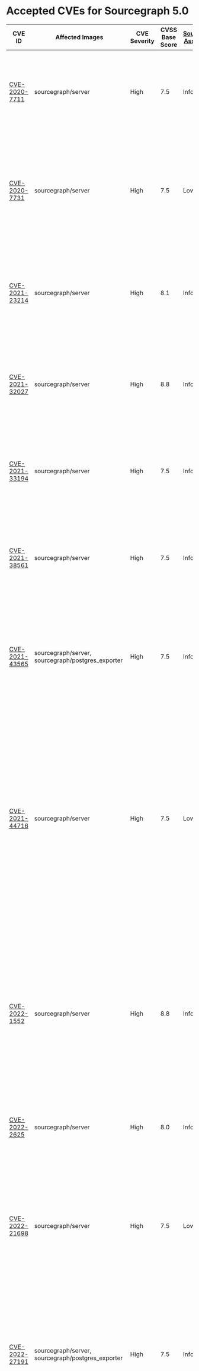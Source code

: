 # Accepted CVEs for Sourcegraph 5.0
| CVE ID                                                                                    | Affected Images                                                                                                                                                                                                                               | CVE Severity | CVSS Base Score | [Sourcegraph Assessment](../../../engineering/dev/policies/vulnerability-management-policy.md#severity-levels) | CVSS Environmental Score | Details                                                                                                                                                                                                                                                                                                                                                                                                  |
| ----------------------------------------------------------------------------------------- | --------------------------------------------------------------------------------------------------------------------------------------------------------------------------------------------------------------------------------------------- | ------------ | --------------- | -------------------------------------------------------------------------------------------------------------- | ------------------------ | -------------------------------------------------------------------------------------------------------------------------------------------------------------------------------------------------------------------------------------------------------------------------------------------------------------------------------------------------------------------------------------------------------- |
| [CVE-2020-7711](https://github.com/advisories/GHSA-mqqv-chpx-vq25)                        | sourcegraph/server                                                                                                                                                                                                                            | High         | 7.5             | Info                                                                                                           | 0                        | This report is a false positive reported by some scanners – the version of the library used by Sourcegraph and its dependencies is not affected by this issue.                                                                                                                                                                                                                                           |
| [CVE-2020-7731](https://github.com/advisories/GHSA-gq5r-cc4w-g8xf)                        | sourcegraph/server                                                                                                                                                                                                                            | High         | 7.5             | Low                                                                                                            | 3.2                      | This is a denial of service vulnerability that can affect Sourcegraph instances where SAML2 is configured as an authProvider. The availability impact of exploitation would be limited.                                                                                                                                                                                                                  |
| [CVE-2021-23214](https://github.com/advisories/GHSA-467w-rrqc-395f)                       | sourcegraph/server                                                                                                                                                                                                                            | High         | 8.1             | Info                                                                                                           | 0                        | Some vulnerability scanners fingerprint this image as containing PostgreSQL 12.9, while the image actually contains 12.10. This finding is a false positive.                                                                                                                                                                                                                                             |
| [CVE-2021-32027](https://github.com/advisories/GHSA-8rj6-p58w-wpr2)                       | sourcegraph/server                                                                                                                                                                                                                            | High         | 8.8             | Info                                                                                                           | 0                        | Some vulnerability scanners fingerprint this image as containing PostgreSQL 12.7, while the image actually contains 12.10. This finding is a false positive.                                                                                                                                                                                                                                             |
| [CVE-2021-33194](https://nvd.nist.gov/vuln/detail/CVE-2021-33194)                         | sourcegraph/server                                                                                                                                                                                                                            | High         | 7.5             | Info                                                                                                           | 0                        | The CVE affects HTML parsers, specifically the `ParseFragment` function. The affected dependencies don't [use the function](https://sourcegraph.com/search?q=context:global+repo:google/cadvisor%7Cgrafana/grafana%24+ParseFragment&patternType=lucky) nor [import the library](https://sourcegraph.com/search?q=context:global+repo:google/cadvisor%7Cgrafana/grafana%24+x/net/html&patternType=lucky). |
| [CVE-2021-38561](https://access.redhat.com/security/cve/CVE-2021-38561)                   | sourcegraph/server                                                                                                                                                                                                                            | High         | 7.5             | Info                                                                                                           | 0                        | The CVE affects application parsing language tag using the affected library. [Neither of the Sourcegraph dependencies use `x/text` to parse arbitrary language tags](https://sourcegraph.com/search?q=context:global+repo:google/cadvisor%7Cgrafana/grafana%24+x/text&patternType=literal).                                                                                                              |
| [CVE-2021-43565](https://github.com/advisories/GHSA-gwc9-m7rh-j2ww)                       | sourcegraph/server, sourcegraph/postgres_exporter                                                                                                                                                                                             | High         | 7.5             | Info                                                                                                           | 0                        | This vulnerability is reported in dependencies included by Sourcegraph. Sourcegraph itself doesn't use the vulnerable functionality, and is therefore not affected by the issue.                                                                                                                                                                                                                         |
| [CVE-2021-44716](https://nvd.nist.gov/vuln/detail/CVE-2021-44716)                         | sourcegraph/server                                                                                                                                                                                                                            | High         | 7.5             | Low                                                                                                            | 3.1                      | In certain conditions, the monitoring functionality packaged with Sourcegraph (Grafana and cAdvisor) could be rendered temporarily inoperable via specially crafted HTTP/2 requests. Exploiting this vulnerability requires administrator-level access, and does not affect the core Sourcegraph functionality. Sourcegraph does not consider this issue a viable security threat to the product.        |
| [CVE-2022-1552](https://www.postgresql.org/support/security/CVE-2022-1552/)               | sourcegraph/server                                                                                                                                                                                                                            | High         | 8.8             | Info                                                                                                           | 0                        | The vulnerability affects Postgres servers with multiple users where one user can bypass authorization controls and execute commands under a superuser identity. Sourcegraph runs Postgres with only the sg user, making the application not affected by this vulnerability.                                                                                                                             |
| [CVE-2022-2625](https://nvd.nist.gov/vuln/detail/CVE-2022-2625)                           | sourcegraph/server                                                                                                                                                                                                                            | High         | 8.0             | Info                                                                                                           | 0                        | Sourcegraph's default permissions model means it is not vulnerable to this issue.                                                                                                                                                                                                                                                                                                                        |
| [CVE-2022-21698](https://nvd.nist.gov/vuln/detail/CVE-2022-21698)                         | sourcegraph/server                                                                                                                                                                                                                            | High         | 7.5             | Low                                                                                                            | 3.6                      | The vulnerability affects several third party images shipped with Sourcegraph. However, it doesn't affect Sourcegraph directly directly and the third party services are not exposed via HTTP. Sourcegraph is not vulnerable to this vulnerability.                                                                                                                                                      |
| [CVE-2022-27191](https://nvd.nist.gov/vuln/detail/CVE-2022-27191)                         | sourcegraph/server, sourcegraph/postgres_exporter                                                                                                                                                                                             | High         | 7.5             | Info                                                                                                           | 0                        | This vulnerability impacts SSH servers using the affected dependency. None of the affected images have ssh servers, much less using the dependency. Sourcegraph is not affected by this issue.                                                                                                                                                                                                           |
| [CVE-2022-27664](https://github.com/advisories/GHSA-69cg-p879-7622)                       | sourcegraph/server, sourcegraph/postgres_exporter                                                                                                                                                                                             | High         | 7.5             | Low                                                                                                            | 1.7                      | This is a denial of service vulnerability that could affect the availability of Sourcegraph services in specific situations. As Sourcegraph is run as an internal service, our assessment of the severity of this issue is Low.                                                                                                                                                                          |
| [CVE-2022-32149](https://access.redhat.com/security/cve/CVE-2022-32149)                   | sourcegraph/server, sourcegraph/postgres_exporter                                                                                                                                                                                             | High         | 7.5             | Low                                                                                                            | 1.7                      | This affects `x/text` and is fixed in our frontend image. The other images this issue is present in, are not affected as there's no way for an actor to send arbitrary language headers.                                                                                                                                                                                                                 |
| [CVE-2022-41912](https://github.com/crewjam/saml/security/advisories/GHSA-j2jp-wvqg-wc2g) | sourcegraph/server                                                                                                                                                                                                                            | Critical     | 9.1             | Info                                                                                                           | 0                        | Sourcegraph does not use the functionality affected by this vulnerability.                                                                                                                                                                                                                                                                                                                               |
| [CVE-2022-28948](https://access.redhat.com/security/cve/CVE-2022-28948)                   | sourcegraph/server                                                                                                                                                                                                                            | High         | 7.5             | Low                                                                                                            | 2.1                      | Sourcegraph is potentially vulnerable to this in the processing of Batch Changes. The possible impact is limited to the user executing the Batch Change thus not presenting any real risk to other users or the stability of the application.                                                                                                                                                            |
| [CVE-2023-24998](https://nvd.nist.gov/vuln/detail/CVE-2023-24998)                         | sourcegraph/blobstore, sourcegraph/server                                                                                                                                                                                                     | High         | 7.5             | Low                                                                                                            | 2.1                      | This is a denial of service vulnerability that could affect the availability of Sourcegraph services in specific situations. As Sourcegraph is run as an internal service, our assessment of the severity of this issue is Low.                                                                                                                                                                          |
| [CVE-2022-41723](https://cve.mitre.org/cgi-bin/cvename.cgi?name=CVE-2022-41723)           | sourcegraph/cadvisor, sourcegraph/grafana, sourcegraph/node-exporter, sourcegraph/opentelemetry-collector, sourcegraph/postgres_exporter, sourcegraph/prometheus, sourcegraph/jaeger-agent, sourcegraph/jaeger-all-in-one, sourcegraph/server | High         | 7.5             | Low                                                                                                            | 2.1                      | This is a denial of service vulnerability that could affect the availability of Sourcegraph services in specific situations. This vulnerability can only affect via internal traffic within our application, not external access or unauthenticated user, and limited to the site-admin vector. Our assessment of the severity of this issue is Low.                                                     |